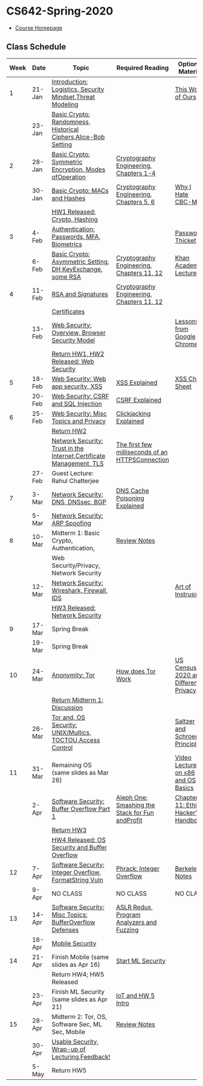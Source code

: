 # CS642-Spring-2020

- [Course Homepage](https://pages.cs.wisc.edu/~earlence/cs642sp20.html)
 

## Class Schedule

| Week  | Date | Topic | Required Reading | Optional Material|
| --- | --- | --- | --- | --- |
| 1  | 21-Jan | [Introduction: Logistics, Security Mindset,Threat Modeling](Slides/cs642-lecture1a-intro.pdf) | | [This World of Ours](https://www.usenix.org/system/files/1401_08-12_mickens.pdf) |
| | 23-Jan | [Basic Crypto: Randomness, Historical Ciphers,Alice-Bob Setting](Slides/cs642-lecture-2a-crypto-intro-sp20.pdf) | | |
| 2  | 28-Jan | [Basic Crypto: Symmetric Encryption, Modes ofOperation](Slides/cs642-lecture-3a-symmetric-encrypt-sp19.pdf) | [Cryptography Engineering, Chapters 1-4](https://onlinelibrary-wiley-com.ezproxy.library.wisc.edu/doi/pdf/10.1002/9781118722367) | |
| | 30-Jan | [Basic Crypto: MACs and Hashes](Slides/cs642-lecture4a-MACHashStart-sp19.pdf) | [Cryptography Engineering, Chapters 5, 6](https://onlinelibrary-wiley-com.ezproxy.library.wisc.edu/doi/pdf/10.1002/9781118722367) | [Why I Hate CBC-MAC](https://blog.cryptographyengineering.com/2013/02/15/why-i-hate-cbc-mac/) |
| |  | [HW1 Released: Crypto, Hashing](Slides/cs642-lecture4a-MACHashStart-sp19.pdf) | | |
| 3  | 4-Feb  | [Authentication: Passwords, MFA, Biometrics](Slides/CS642-UserAuthentication.pdf) | | [Password Thicket](http://www.preibusch.de/publications/Bonneau_Preibusch__password_thicket.pdf) |
| | 6-Feb  | [Basic Crypto: Asymmetric Setting, DH KeyExchange, some RSA](Slides/cs642-lecture5a-PKI-sp19.pdf) | [Cryptography Engineering, Chapters 11, 12](https://onlinelibrary-wiley-com.ezproxy.library.wisc.edu/doi/pdf/10.1002/9781118722367) | [Khan Academy Lecture](https://www.khanacademy.org/computing/computer-science/cryptography/modern-crypt/v/the-fundamental-theorem-of-arithmetic-1) |
| 4  | 11-Feb | [RSA and Signatures](Slides/CS642-RSA_Signatures.pdf) | [Cryptography Engineering, Chapters 11, 12](https://onlinelibrary-wiley-com.ezproxy.library.wisc.edu/doi/pdf/10.1002/9781118722367) | |
| |  | [Certificates](Slides/cs642-lecture5b-finishPKI-sp19.pdf) | | |
| | 13-Feb | [Web Security: Overview, Browser Security Model](Slides/cs642-lecture7a-WebSecurityOverviewBrowserModel-sp19.pdf) | | [Lessons from Google Chrome](http://www.adambarth.com/papers/2009/reis-barth-pizano.pdf) |
| |  | [Return HW1, HW2 Released: Web Security](Slides/cs642-lecture7a-WebSecurityOverviewBrowserModel-sp19.pdf) | | |
| 5  | 18-Feb | [Web Security: Web app security, XSS](Slides/cs642-lecture7b-WebAppSec-XSS-sp19.pdf) | [XSS Explained](http://pages.cs.wisc.edu/~rist/642-fall-2014/CSS.pdf) | [XSS Cheat Sheet](https://owasp.org/www-community/xss-filter-evasion-cheatsheet) |
| | 20-Feb | [Web Security: CSRF and SQL Injection](Slides/cs642-lecture7b-WebAppSec-XSS-sp19.pdf) | [CSRF Explained](https://owasp.org/www-community/attacks/csrf) | |
| 6  | 25-Feb | [Web Security: Misc Topics and Privacy](Slides/cs642-lecture7c-WebPrivacy-sp20.pdf) | [Clickjacking Explained](http://index-of.co.uk/Clickjacking/ijais12-450793.pdf) | |
| |  | [Return HW2](Slides/cs642-lecture7c-WebPrivacy-sp20.pdf) | | |
| |  | [Network Security: Trust in the Internet,Certificate Management, TLS](Slides/CS642-NetworkSecurity-Certificates.pdf) | [The first few milliseconds of an HTTPSConnection](http://www.moserware.com/2009/06/first-few-milliseconds-of-https.html) | |
| | 27-Feb | Guest Lecture: Rahul  Chatterjee| | |
| 7  | 3-Mar  | [Network Security: DNS, DNSsec, BGP](Slides/CS642_NetworkSecurity_DNSBGP.pdf) | [DNS Cache Poisoning Explained](http://unixwiz.net/techtips/iguide-kaminsky-dns-vuln.html) | |
| | 5-Mar  | [Network Security: ARP Spoofing](Slides/CS642-NetworkSec-IPARPSpoof.pdf) | | |
| 8  | 10-Mar | Midterm 1: Basic Crypto, Authentication,| [Review Notes](Slides/cs642_wi20_midterm1_review.pdf) | |
| |  | Web Security/Privacy,  Network Security | | |
| | 12-Mar | [Network Security: Wireshark, Firewall, IDS](Slides/CS642_NetworkSec_WiFiFirewallIDS.pdf) | | [Art of Instrusion](https://repo.zenk-security.com/Magazine%20E-book/Kevin_Mitnick_-_The_Art_of_Intrusion.pdf) |
| |  | [HW3 Released: Network Security](Slides/CS642_NetworkSec_WiFiFirewallIDS.pdf) | | |
| 9  | 17-Mar | Spring Break| | |
| | 19-Mar | Spring Break| | |
| 10 | 24-Mar | [Anonymity: Tor](Slides/CS642_Anonymity.pdf) | [How does Tor Work](https://robertheaton.com/2019/04/06/how-does-tor-work/) | [US Census 2020 and Differential Privacy](https://www.sciencemag.org/news/2019/01/can-set-equations-keep-us-census-data-private) |
| |  | [Return Midterm 1: Discussion](Slides/CS642_Anonymity.pdf) | | |
| | 26-Mar | [Tor and, OS Security: UNIX/Multics, TOCTOU,Access Control](Slides/CS642-OSSec.pdf) | | [Saltzer and Schroeder Principles](https://adam.shostack.org/blog/the-security-principles-of-saltzer-and-schroeder/) |
| 11 | 31-Mar | Remaining OS (same slides  as Mar 26) | | [Video Lectures on x86 and OS Basics](https://www.youtube.com/watch?v%3DMODo6C62oCc%26list%3DPLXWSQNiNZS9RChAFurt2MtDkRhE43TCVw) |
| | 2-Apr  | [Software Security: Buffer Overflow Part 1](Slides/CS642_SoftwareSecurity_StackSmash.pdf) | [Aleph One: Smashing the Stack for Fun andProfit](http://www-inst.eecs.berkeley.edu/~cs161/fa08/papers/stack_smashing.pdf) | [Chapter 11: Ethical Hacker's Handbook](http://pages.cs.wisc.edu/~swift/classes/cs642-sp19/wiki/uploads/Main/ReadingList/gray-hat-hacking.pdf) |
|  |  | [Return HW3](Slides/CS642_SoftwareSecurity_StackSmash.pdf) | | |
| |  |  [HW4 Released: OS Security and Buffer Overflow](Slides/CS642_SoftwareSecurity_StackSmash.pdf) | | |
| 12 | 7-Apr  | [Software Security: Integer Overflow, FormatString Vuln](Slides/cs642-FormatStringIntOverflow.pdf) | [Phrack: Integer Overflow](http://phrack.org/issues/60/10.html) | [Berkeley Notes](http://www-inst.eecs.berkeley.edu/~cs161/fa05/Notes/implflaws.pdf) |
| | 9-Apr  | NO CLASS | NO CLASS | NO CLASS |
| 13 | 14-Apr | [Software Security: Misc Topics: BufferOverflow Defenses](Slides/cs642-lecture8c-BufferOverflowDefenses-sp20.pdf) | [ASLR Redux, Program Analyzers and Fuzzing](Slides/CS642_SoftwareSecurity_FuzzingPgmAnalysis.pdf) | |
| | 16-Apr | [Mobile Security](Slides/cs642-MobileSecurity-sp20.pdf) | | |
| 14 | 21-Apr | Finish Mobile (same slides as Apr 16) | [Start ML Security](Slides/CS642-ML_Security.pdf) | |
|  |  |  Return HW4; HW5  Released | | |
| | 23-Apr | Finish ML Security (same  slides as Apr 21)| [IoT and HW 5 Intro](Slides/CS642-IoTLab.pdf) | |
| 15 | 28-Apr | Midterm 2: Tor, OS,  Software Sec, ML Sec, Mobile| [Review Notes](Slides/m2-study.pdf) | |
| | 30-Apr | [Usable Security, Wrap-up of Lecturing,Feedback!](Slides/cs642-UsableSec-sp20.pdf) | | |
| | 5-May  | Return HW5  | | |
